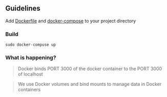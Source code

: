 ## Guidelines

Add [Dockerfile](https://github.com/TanmayPatil105/docker-files/blob/main/react-app/Dockerfile) and [docker-compose](https://github.com/TanmayPatil105/docker-files/blob/main/react-app/docker-compose.yml)
to your project directory

###  Build

~~~
sudo docker-compuse up
~~~

### What is happening?

> Docker binds PORT 3000 of the docker container to the PORT 3000 of localhost

> We use Docker volumes and bind mounts to manage data in Docker containers
